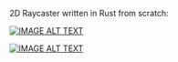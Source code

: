 2D Raycaster written in Rust from scratch:

[![IMAGE ALT TEXT](http://img.youtube.com/vi/Eb9C6_43K1Y/0.jpg)](http://www.youtube.com/watch?v=Eb9C6_43K1Y "Rust Raycaster - Dynamic Lighting & Ambient Occlusion")

[![IMAGE ALT TEXT](http://img.youtube.com/vi/JgfACGvWiM4/0.jpg)](http://www.youtube.com/watch?v=JgfACGvWiM4 "Rust Raycaster - Dynamic Lighting & Ambient Occlusion")
